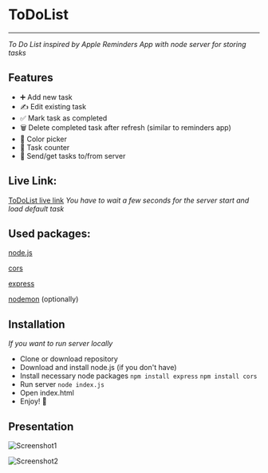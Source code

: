 # ToDoList

---

_To Do List inspired by Apple Reminders App with node server for storing tasks_

## Features

- ➕ Add new task
- ✍️ Edit existing task
- ✅ Mark task as completed
- 🗑️ Delete completed task after refresh (similar to reminders app)
- 🎨 Color picker
- 🔢 Task counter
- 🚀 Send/get tasks to/from server

## Live Link:
[ToDoList live link](https://todolistnode.netlify.app/)
_You have to wait a few seconds for the server start and load default task_

## Used packages:

[node.js](https://nodejs.org)

[cors](https://expressjs.com/en/resources/middleware/cors.html)

[express](https://expressjs.com)

[nodemon](https://www.npmjs.com/package/nodemon) (optionally)


## Installation
_If you want to run server locally_
- Clone or download repository
- Download and install node.js (if you don't have)
- Install necessary node packages ```npm install express``` ```npm install cors ```
- Run server 
``` node index.js ```
- Open index.html
- Enjoy! 🎉

## Presentation

![Screenshot1](https://github.com/ajgoras/ToDoList/blob/main/img/1.png?raw=true)


![Screenshot2](https://github.com/ajgoras/ToDoList/blob/main/img/2.png?raw=true)
